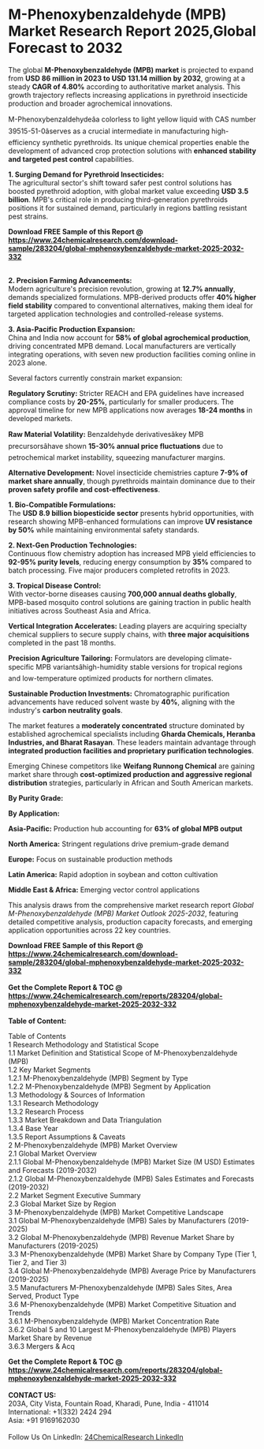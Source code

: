 <h1>M-Phenoxybenzaldehyde (MPB) Market Research Report 2025,Global Forecast to 2032</h1><p>The global <strong>M-Phenoxybenzaldehyde (MPB) market</strong> is projected to expand from <strong>USD 86 million in 2023 to USD 131.14 million by 2032</strong>, growing at a steady <strong>CAGR of 4.80%</strong> according to authoritative market analysis. This growth trajectory reflects increasing applications in pyrethroid insecticide production and broader agrochemical innovations.</p><p>M-Phenoxybenzaldehydeâa colorless to light yellow liquid with CAS number 39515-51-0âserves as a crucial intermediate in manufacturing high-efficiency synthetic pyrethroids. Its unique chemical properties enable the development of advanced crop protection solutions with <strong>enhanced stability and targeted pest control</strong> capabilities.</p><p><strong>1. Surging Demand for Pyrethroid Insecticides:</strong><br>
The agricultural sector's shift toward safer pest control solutions has boosted pyrethroid adoption, with global market value exceeding <strong>USD 3.5 billion</strong>. MPB's critical role in producing third-generation pyrethroids positions it for sustained demand, particularly in regions battling resistant pest strains.</p><div><b>Download FREE Sample of this Report @ 
            <a href="https://www.24chemicalresearch.com/download-sample/283204/global-mphenoxybenzaldehyde-market-2025-2032-332">
            https://www.24chemicalresearch.com/download-sample/283204/global-mphenoxybenzaldehyde-market-2025-2032-332</a></b></div><br><p><strong>2. Precision Farming Advancements:</strong><br>
Modern agriculture's precision revolution, growing at <strong>12.7% annually</strong>, demands specialized formulations. MPB-derived products offer <strong>40% higher field stability</strong> compared to conventional alternatives, making them ideal for targeted application technologies and controlled-release systems.</p><p><strong>3. Asia-Pacific Production Expansion:</strong><br>
China and India now account for <strong>58% of global agrochemical production</strong>, driving concentrated MPB demand. Local manufacturers are vertically integrating operations, with seven new production facilities coming online in 2023 alone.</p><p>Several factors currently constrain market expansion:</p><p><strong>Regulatory Scrutiny:</strong> Stricter REACH and EPA guidelines have increased compliance costs by <strong>20-25%</strong>, particularly for smaller producers. The approval timeline for new MPB applications now averages <strong>18-24 months</strong> in developed markets.</p><p><strong>Raw Material Volatility:</strong> Benzaldehyde derivativesâkey MPB precursorsâhave shown <strong>15-30% annual price fluctuations</strong> due to petrochemical market instability, squeezing manufacturer margins.</p><p><strong>Alternative Development:</strong> Novel insecticide chemistries capture <strong>7-9% of market share annually</strong>, though pyrethroids maintain dominance due to their <strong>proven safety profile and cost-effectiveness</strong>.</p><p><strong>1. Bio-Compatible Formulations:</strong><br>
The <strong>USD 8.9 billion biopesticide sector</strong> presents hybrid opportunities, with research showing MPB-enhanced formulations can improve <strong>UV resistance by 50%</strong> while maintaining environmental safety standards.</p><p><strong>2. Next-Gen Production Technologies:</strong><br>
Continuous flow chemistry adoption has increased MPB yield efficiencies to <strong>92-95% purity levels</strong>, reducing energy consumption by <strong>35%</strong> compared to batch processing. Five major producers completed retrofits in 2023.</p><p><strong>3. Tropical Disease Control:</strong><br>
With vector-borne diseases causing <strong>700,000 annual deaths globally</strong>, MPB-based mosquito control solutions are gaining traction in public health initiatives across Southeast Asia and Africa.</p><p><strong>Vertical Integration Accelerates:</strong> Leading players are acquiring specialty chemical suppliers to secure supply chains, with <strong>three major acquisitions</strong> completed in the past 18 months.</p><p><strong>Precision Agriculture Tailoring:</strong> Formulators are developing climate-specific MPB variantsâhigh-humidity stable versions for tropical regions and low-temperature optimized products for northern climates.</p><p><strong>Sustainable Production Investments:</strong> Chromatographic purification advancements have reduced solvent waste by <strong>40%</strong>, aligning with the industry's <strong>carbon neutrality goals</strong>.</p><p>The market features a <strong>moderately concentrated</strong> structure dominated by established agrochemical specialists including <strong>Gharda Chemicals, Heranba Industries, and Bharat Rasayan</strong>. These leaders maintain advantage through <strong>integrated production facilities and proprietary purification technologies</strong>.</p><p>Emerging Chinese competitors like <strong>Weifang Runnong Chemical</strong> are gaining market share through <strong>cost-optimized production and aggressive regional distribution</strong> strategies, particularly in African and South American markets.</p><p><strong>By Purity Grade:</strong></p><p><strong>By Application:</strong></p><p><strong>Asia-Pacific:</strong> Production hub accounting for <strong>63% of global MPB output</strong></p><p><strong>North America:</strong> Stringent regulations drive premium-grade demand</p><p><strong>Europe:</strong> Focus on sustainable production methods</p><p><strong>Latin America:</strong> Rapid adoption in soybean and cotton cultivation</p><p><strong>Middle East &amp; Africa:</strong> Emerging vector control applications</p><p>This analysis draws from the comprehensive market research report <em>Global M-Phenoxybenzaldehyde (MPB) Market Outlook 2025-2032</em>, featuring detailed competitive analysis, production capacity forecasts, and emerging application opportunities across 22 key countries.</p><div><b>Download FREE Sample of this Report @ 
            <a href="https://www.24chemicalresearch.com/download-sample/283204/global-mphenoxybenzaldehyde-market-2025-2032-332">
            https://www.24chemicalresearch.com/download-sample/283204/global-mphenoxybenzaldehyde-market-2025-2032-332</a></b></div><br><div><b>Get the Complete Report & TOC @ 
            <a href="https://www.24chemicalresearch.com/reports/283204/global-mphenoxybenzaldehyde-market-2025-2032-332">
            https://www.24chemicalresearch.com/reports/283204/global-mphenoxybenzaldehyde-market-2025-2032-332</a></b></div><br>
            <b>Table of Content:</b><p>Table of Contents<br />
1 Research Methodology and Statistical Scope<br />
1.1 Market Definition and Statistical Scope of M-Phenoxybenzaldehyde (MPB)<br />
1.2 Key Market Segments<br />
1.2.1 M-Phenoxybenzaldehyde (MPB) Segment by Type<br />
1.2.2 M-Phenoxybenzaldehyde (MPB) Segment by Application<br />
1.3 Methodology & Sources of Information<br />
1.3.1 Research Methodology<br />
1.3.2 Research Process<br />
1.3.3 Market Breakdown and Data Triangulation<br />
1.3.4 Base Year<br />
1.3.5 Report Assumptions & Caveats<br />
2 M-Phenoxybenzaldehyde (MPB) Market Overview<br />
2.1 Global Market Overview<br />
2.1.1 Global M-Phenoxybenzaldehyde (MPB) Market Size (M USD) Estimates and Forecasts (2019-2032)<br />
2.1.2 Global M-Phenoxybenzaldehyde (MPB) Sales Estimates and Forecasts (2019-2032)<br />
2.2 Market Segment Executive Summary<br />
2.3 Global Market Size by Region<br />
3 M-Phenoxybenzaldehyde (MPB) Market Competitive Landscape<br />
3.1 Global M-Phenoxybenzaldehyde (MPB) Sales by Manufacturers (2019-2025)<br />
3.2 Global M-Phenoxybenzaldehyde (MPB) Revenue Market Share by Manufacturers (2019-2025)<br />
3.3 M-Phenoxybenzaldehyde (MPB) Market Share by Company Type (Tier 1, Tier 2, and Tier 3)<br />
3.4 Global M-Phenoxybenzaldehyde (MPB) Average Price by Manufacturers (2019-2025)<br />
3.5 Manufacturers M-Phenoxybenzaldehyde (MPB) Sales Sites, Area Served, Product Type<br />
3.6 M-Phenoxybenzaldehyde (MPB) Market Competitive Situation and Trends<br />
3.6.1 M-Phenoxybenzaldehyde (MPB) Market Concentration Rate<br />
3.6.2 Global 5 and 10 Largest M-Phenoxybenzaldehyde (MPB) Players Market Share by Revenue<br />
3.6.3 Mergers & Acq</p><div><b>Get the Complete Report & TOC @ 
            <a href="https://www.24chemicalresearch.com/reports/283204/global-mphenoxybenzaldehyde-market-2025-2032-332">
            https://www.24chemicalresearch.com/reports/283204/global-mphenoxybenzaldehyde-market-2025-2032-332</a></b></div><br><b>CONTACT US:</b><br>
            203A, City Vista, Fountain Road, Kharadi, Pune, India - 411014<br>
            International: +1(332) 2424 294<br>
            Asia: +91 9169162030 <br><br>
            Follow Us On LinkedIn: <a href="https://www.linkedin.com/company/24chemicalresearch/">24ChemicalResearch LinkedIn</a>